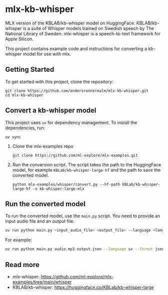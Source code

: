 # mlx-kb-whisper
MLX version of the KBLAB/kb-whisper model on HuggingFace.
KBLAB/kb-whisper is a suite of Whisper models trained on Swedish speech by The National Library of Sweden. 
mlx-whisper is a speech-to-text framework for Apple Silicon. 

This project contains example code and instructions for converting a kb-whisper model for use with mlx.

## Getting Started
To get started with this project, clone the repository:
```
git clone https://github.com/andersrennermalm/mlx-kb-whisper.git
cd mlx-kb-whisper
```

## Convert a kb-whisper model

This project uses `uv` for dependency management. To install the dependencies, run:
```
uv sync
```

1. Clone the mlx-examples repo
   ```
   git clone https://github.com/ml-explore/mlx-examples.git
   ```
2. Run the conversion script. The script takes the path to the HuggingFace model, for example `KBLab/kb-whisper-large-hf` and the path to save the converted model.
   ```
   python mlx-examples/whisper/convert.py --hf-path KBLab/kb-whisper-large-hf -o kb-whisper-large-mlx
   ```

## Run the converted model

To run the converted model, use the `main.py` script. You need to provide an input audio file and an output file.

```bash
uv run python main.py <input_audio_file> <output_file> --language <language_code> --format <json_or_txt>
```

For example:

```bash
uv run python main.py audio.mp3 output.json --language sv --format json
```

## Read more
* mlx-whisper: https://github.com/ml-explore/mlx-examples/tree/main/whisper
* KBLAB/kb-whisper: https://huggingface.co/KBLab/kb-whisper-large 
